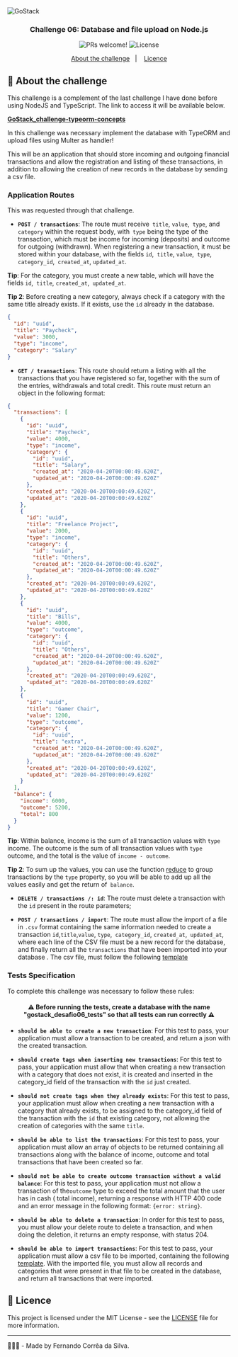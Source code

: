 <img alt="GoStack" src="https://storage.googleapis.com/golden-wind/bootcamp-gostack/header-desafios-new.png" />

<h3 align="center">
  Challenge 06: Database and file upload on Node.js
</h3>

<p align="center">
 <img src="https://img.shields.io/static/v1?label=PRs&message=welcome&color=#FE7F2D&labelColor=#FE7F2D" alt="PRs welcome!" />

  <img alt="License" src="https://img.shields.io/static/v1?label=license&message=MIT&color=#FE7F2D&labelColor=#FE7F2D">
</p>


<p align="center">
  <a href="#rocket-about-the-challenge">About the challenge</a>&nbsp;&nbsp;&nbsp;|&nbsp;&nbsp;&nbsp;
  <a href="#memo-licence">Licence</a>
</p>


## :rocket: About the challenge

This challenge is a complement of the last challenge I have done before using NodeJS and TypeScript. The link to access it will be available below.

**[GoStack_challenge-typeorm-concepts](https://github.com/Fernandosilvasc/gostack-nodejs_fundamentals)**

In this challenge was necessary implement the database with TypeORM and upload files using Multer as handler!

This will be an application that should store incoming and outgoing financial transactions and allow the registration and listing of these transactions, in addition to allowing the creation of new records in the database by sending a csv file.


### Application Routes

This was requested through that challenge.

- **`POST / transactions`**: The route must receive` title`, `value`,` type`, and `category` within the request body, with` type` being the type of the transaction, which must be income for incoming (deposits) and outcome for outgoing (withdrawn). When registering a new transaction, it must be stored within your database, with the fields `id`,` title`, `value`,` type`, `category_id`,` created_at`, `updated_at`.

**Tip**: For the category, you must create a new table, which will have the fields `id`,` title`, `created_at`,` updated_at`.

**Tip 2**: Before creating a new category, always check if a category with the same title already exists. If it exists, use the `id` already in the database.

```json
{
  "id": "uuid",
  "title": "Paycheck",
  "value": 3000,
  "type": "income",
  "category": "Salary"
}
```

- **`GET / transactions`**: This route should return a listing with all the transactions that you have registered so far, together with the sum of the entries, withdrawals and total credit. This route must return an object in the following format:

```json
{
  "transactions": [
    {
      "id": "uuid",
      "title": "Paycheck",
      "value": 4000,
      "type": "income",
      "category": {
        "id": "uuid",
        "title": "Salary",
        "created_at": "2020-04-20T00:00:49.620Z",
        "updated_at": "2020-04-20T00:00:49.620Z"
      },
      "created_at": "2020-04-20T00:00:49.620Z",
      "updated_at": "2020-04-20T00:00:49.620Z"
    },
    {
      "id": "uuid",
      "title": "Freelance Project",
      "value": 2000,
      "type": "income",
      "category": {
        "id": "uuid",
        "title": "Others",
        "created_at": "2020-04-20T00:00:49.620Z",
        "updated_at": "2020-04-20T00:00:49.620Z"
      },
      "created_at": "2020-04-20T00:00:49.620Z",
      "updated_at": "2020-04-20T00:00:49.620Z"
    },
    {
      "id": "uuid",
      "title": "Bills",
      "value": 4000,
      "type": "outcome",
      "category": {
        "id": "uuid",
        "title": "Others",
        "created_at": "2020-04-20T00:00:49.620Z",
        "updated_at": "2020-04-20T00:00:49.620Z"
      },
      "created_at": "2020-04-20T00:00:49.620Z",
      "updated_at": "2020-04-20T00:00:49.620Z"
    },
    {
      "id": "uuid",
      "title": "Gamer Chair",
      "value": 1200,
      "type": "outcome",
      "category": {
        "id": "uuid",
        "title": "extra",
        "created_at": "2020-04-20T00:00:49.620Z",
        "updated_at": "2020-04-20T00:00:49.620Z"
      },
      "created_at": "2020-04-20T00:00:49.620Z",
      "updated_at": "2020-04-20T00:00:49.620Z"
    }
  ],
  "balance": {
    "income": 6000,
    "outcome": 5200,
    "total": 800
  }
}
```

**Tip**: Within balance, income is the sum of all transaction values with `type` income. The outcome is the sum of all transaction values with `type` outcome, and the total is the value of `income - outcome`.

**Tip 2**: To sum up the values, you can use the function [reduce](https://developer.mozilla.org/en-US/docs/Web/JavaScript/Reference/Global_Objects/Array/reduce) to group transactions by the `type` property, so you will be able to add up all the values easily and get the return of` balance`.

- **`DELETE / transactions /: id`**: The route must delete a transaction with the `id` present in the route parameters;

- **`POST / transactions / import`**: The route must allow the import of a file in `.csv` format containing the same information needed to create a transaction `id`,`title`,`value`, `type`,` category_id`, `created_at`,` updated_at`, where each line of the CSV file must be a new record for the database, and finally return all the `transactions` that have been imported into your database . The csv file, must follow the following [template](./assets/file.csv)


### Tests Specification

To complete this challenge was necessary to follow these rules:

<h4 align="center">
  ⚠️  Before running the tests, create a database with the name "gostack_desafio06_tests" so that all tests can run correctly  ⚠️
</h4>

- **`should be able to create a new transaction`**: For this test to pass, your application must allow a transaction to be created, and return a json with the created transaction.

- **`should create tags when inserting new transactions`**: For this test to pass, your application must allow that when creating a new transaction with a category that does not exist, it is created and inserted in the category_id field of the transaction with the `id` just created.

- **`should not create tags when they already exists`**: For this test to pass, your application must allow when creating a new transaction with a category that already exists, to be assigned to the category_id field of the transaction with the `id` that existing category, not allowing the creation of categories with the same `title`.

- **`should be able to list the transactions`**: For this test to pass, your application must allow an array of objects to be returned containing all transactions along with the balance of income, outcome and total transactions that have been created so far.

- **`should not be able to create outcome transaction without a valid balance`**: For this test to pass, your application must not allow a transaction of the`outcome` type to exceed the total amount that the user has in cash ( total income), returning a response with HTTP 400 code and an error message in the following format: `{error: string}`.

- **`should be able to delete a transaction`**: In order for this test to pass, you must allow your delete route to delete a transaction, and when doing the deletion, it returns an empty response, with status 204.

- **`should be able to import transactions`**: For this test to pass, your application must allow a csv file to be imported, containing the following [template](./assets/file.csv). With the imported file, you must allow all records and categories that were present in that file to be created in the database, and return all transactions that were imported.

## :memo: Licence

This project is licensed under the MIT License - see the [LICENSE](LICENSE.md) file for more information.

---

👨🏻‍💻 - Made by Fernando Corrêa da Silva.


